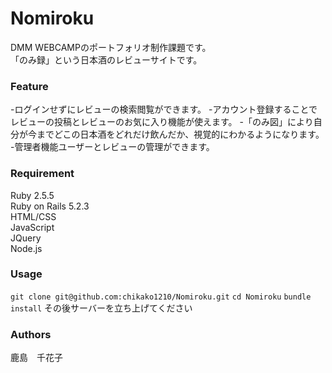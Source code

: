 # Nomiroku
DMM WEBCAMPのポートフォリオ制作課題です。  
「のみ録」という日本酒のレビューサイトです。

### Feature
-ログインせずにレビューの検索閲覧ができます。
-アカウント登録することでレビューの投稿とレビューのお気に入り機能が使えます。
-「のみ図」により自分が今までどこの日本酒をどれだけ飲んだか、視覚的にわかるようになります。
-管理者機能ユーザーとレビューの管理ができます。

### Requirement
Ruby 2.5.5  
Ruby on Rails 5.2.3  
HTML/CSS  
JavaScript  
JQuery  
Node.js

### Usage
`git clone git@github.com:chikako1210/Nomiroku.git`
`cd Nomiroku`
`bundle install`
その後サーバーを立ち上げてください


### Authors
鹿島　千花子
